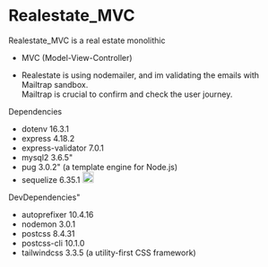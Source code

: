 # Realestate_MVC

Realestate_MVC is a real estate  monolithic 
- MVC (Model-View-Controller)

- Realestate is using nodemailer, and im validating the emails with  Mailtrap sandbox. <br>
   Mailtrap is crucial to confirm and check the user journey.

Dependencies
   - dotenv   16.3.1
   - express  4.18.2
   - express-validator  7.0.1
   - mysql2  3.6.5"
   - pug   3.0.2" (a template engine for Node.js)
   - sequelize  6.35.1 <a href="https://sequelize.org/" target="_blank"><img src="https://sequelize.org/img/logo.svg" alt="Sequelize" width="20" height="20"></a>

DevDependencies"
   - autoprefixer  10.4.16
   - nodemon  3.0.1
   - postcss  8.4.31
   - postcss-cli  10.1.0
   - tailwindcss  3.3.5 (a utility-first CSS framework)
